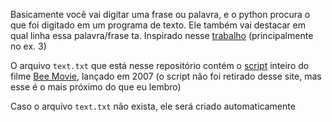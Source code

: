 Basicamente você vai digitar uma frase ou palavra, e o python procura o que foi digitado em um programa de texto. Ele também vai destacar em qual linha essa palavra/frase ta. Inspirado 
nesse [trabalho](https://github.com/Kovalski-rgb/RA_AF10)  (principalmente no ex. 3)

O arquivo `text.txt` que está nesse repositório contém o [script](http://www.script-o-rama.com/movie_scripts/a1/bee-movie-script-transcript-seinfeld.html) inteiro do filme [Bee Movie](https://pt.wikipedia.org/wiki/Bee_Movie), lançado em 2007 (o script não foi retirado desse site, mas esse é o mais próximo do que eu lembro)

Caso o arquivo `text.txt` não exista, ele será criado automaticamente
